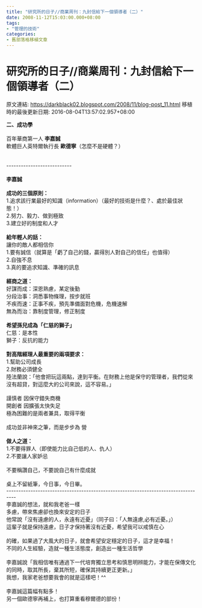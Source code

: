 ```yaml
---
title: "研究所的日子//商業周刊：九封信給下一個領導者（二）"
date: 2008-11-12T15:03:00.000+08:00
tags: 
- "管理的技術"
categories:
- 舊部落格移植文章
---
```


# 研究所的日子//商業周刊：九封信給下一個領導者（二）

原文連結: https://darkblack02.blogspot.com/2008/11/blog-post_11.html
移植時的最後更新日期: 2016-08-04T13:57:02.957+08:00

<span style="font-weight: bold;">二、成功學</span><br /><br />百年華商第一人 <span style="font-weight: bold;">李嘉誠</span><br />軟體巨人英特爾執行長 <span style="font-weight: bold;">歐德寧</span>（怎麼不是硬體？）<br /><br /><a name='more'></a><br />---------------------------<br /><br /><span class="Apple-style-span" style="font-weight: bold;">李嘉誠</span><br /><br /><span class="Apple-style-span" style="font-weight: bold;">成功的三個原則：</span><br />1.追求該行業最好的知識（information）（最好的技術是什麼？、處於最佳狀態！）<br />2.努力、毅力、做到極致<br />3.建立好的制度和人才<br /><br /><span class="Apple-style-span" style="font-weight: bold;">給年輕人的話：</span><br />讓你的敵人都相信你<br />1.要有誠信（就算是「虧了自己的錢，贏得別人對自己的信任」也值得）<br />2.自強不息<br />3.真的要追求知識、準確的訊息<br /><br /><span style="font-weight: bold;"> 經商之道：</span><br />好謀而成：深恩熟慮，某定後勤<br />分段治事：洞悉事物條理，按步就班<br />不疾而速：正事不疾，預先準備面對危機，危機速解<br />無為而治：靠制度管理，修正制度<br /><br /><span class="Apple-style-span" style="font-weight: bold;">希望孫兒成為「仁慈的獅子」</span><br />仁慈：是本性<br />獅子：反抗的能力<br /><br /><span class="Apple-style-span" style="font-weight: bold;">對高階經理人最重要的兩項要求：</span><br />1.幫助公司成長<br />2.財務必須健全<br />陸法蘭說：「他會把玩這兩點，達到平衡。在財務上他是保守的管理者，我們從來沒有超貸，對這麼大的公司來說，這不容易。」<br /><br />謹慎者 因保守錯失商機<br />開創者 因擴張太快失足<br />極為困難的是兩者兼具，取得平衡<br /><br />成功並非神來之筆，而是步步為 營<br /><br /><span class="Apple-style-span" style="font-weight: bold;">做人之道：</span><br />1.不要得罪人（即使能力比自己低的人、仇人）<br />2.不要讓人家妒忌<br /><br />不要稱讚自己，不要說自己有什麼成就<br /><br />桌上不留紙筆，今日事，今日畢。<br />----------------------------------------------------------------------------------<br />李嘉誠的想法，就和我老爸一樣<br />多慮，帶來焦慮卻也換來安定的日子<br />他常說「沒有遠慮的人，永遠有近憂」（同子曰：「人無遠慮,必有近憂。」）<br />這輩子就是保持遠慮，日子才保持著沒有近憂，希望我可以戒慎在心<br /><br />的確，如果過了大風大的日子，就會希望安定穩定的日子，這才是幸福！<br />不同的人生經驗，造就一種生活態度，創造出一種生活哲學<br /><br />李嘉誠說「我相信唯有通過下一代培育獨立思考和慎思明辨能力，才能在保傳文化的同時，取其所長，棄其所短，確保其持續更正更新。」<br />我想，我家老爸想要我會的就是這樣吧！^^<br /><br />李嘉誠這篇幅有點多！<br />另一個歐德寧再補上，也打算重看穆爾德的部份！
